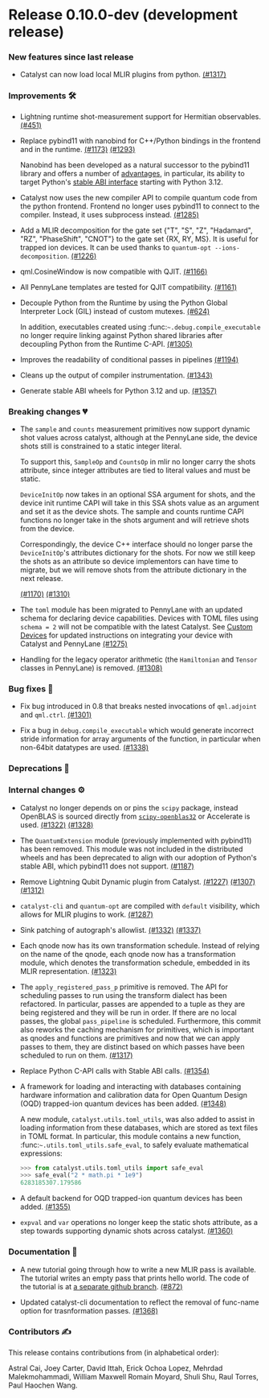 # Release 0.10.0-dev (development release)

<h3>New features since last release</h3>

* Catalyst can now load local MLIR plugins from python.
  [(#1317)](https://github.com/PennyLaneAI/catalyst/pull/1317)

<h3>Improvements 🛠</h3>

* Lightning runtime shot-measurement support for Hermitian observables.
  [(#451)](https://github.com/PennyLaneAI/catalyst/pull/451)

* Replace pybind11 with nanobind for C++/Python bindings in the frontend and in the runtime.
  [(#1173)](https://github.com/PennyLaneAI/catalyst/pull/1173)
  [(#1293)](https://github.com/PennyLaneAI/catalyst/pull/1293)

  Nanobind has been developed as a natural successor to the pybind11 library and offers a number of
  [advantages](https://nanobind.readthedocs.io/en/latest/why.html#major-additions), in particular,
  its ability to target Python's [stable ABI interface](https://docs.python.org/3/c-api/stable.html)
  starting with Python 3.12.

* Catalyst now uses the new compiler API to compile quantum code from the python frontend.
  Frontend no longer uses pybind11 to connect to the compiler. Instead, it uses subprocess instead.
  [(#1285)](https://github.com/PennyLaneAI/catalyst/pull/1285)

* Add a MLIR decomposition for the gate set {"T", "S", "Z", "Hadamard", "RZ", "PhaseShift", "CNOT"}
  to the gate set {RX, RY, MS}. It is useful for trapped ion devices. It can be used thanks to
  `quantum-opt --ions-decomposition`.
  [(#1226)](https://github.com/PennyLaneAI/catalyst/pull/1226)

* qml.CosineWindow is now compatible with QJIT.
  [(#1166)](https://github.com/PennyLaneAI/catalyst/pull/1166)

* All PennyLane templates are tested for QJIT compatibility.
  [(#1161)](https://github.com/PennyLaneAI/catalyst/pull/1161)

* Decouple Python from the Runtime by using the Python Global Interpreter Lock (GIL) instead of
  custom mutexes.
  [(#624)](https://github.com/PennyLaneAI/catalyst/pull/624)

  In addition, executables created using :func:`~.debug.compile_executable` no longer require
  linking against Python shared libraries after decoupling Python from the Runtime C-API.
  [(#1305)](https://github.com/PennyLaneAI/catalyst/pull/1305)

* Improves the readability of conditional passes in pipelines
  [(#1194)](https://github.com/PennyLaneAI/catalyst/pull/1194)

* Cleans up the output of compiler instrumentation.
  [(#1343)](https://github.com/PennyLaneAI/catalyst/pull/1343)

* Generate stable ABI wheels for Python 3.12 and up.
  [(#1357)](https://github.com/PennyLaneAI/catalyst/pull/1357)

<h3>Breaking changes 💔</h3>

* The `sample` and `counts` measurement primitives now support dynamic shot values across catalyst, although at the PennyLane side, the device shots still is constrained to a static integer literal.

  To support this, `SampleOp` and `CountsOp` in mlir no longer carry the shots attribute, since integer attributes are tied to literal values and must be static.

  `DeviceInitOp` now takes in an optional SSA argument for shots, and the device init runtime CAPI will take in this SSA shots value as an argument and set it as the device shots.
  The sample and counts runtime CAPI functions no longer take in the shots argument and will retrieve shots from the device.

  Correspondingly, the device C++ interface should no longer parse the `DeviceInitOp`'s attributes dictionary for the shots.
  For now we still keep the shots as an attribute so device implementors can have time to migrate, but we will remove shots from the attribute dictionary in the next release.

  [(#1170)](https://github.com/PennyLaneAI/catalyst/pull/1170)
  [(#1310)](https://github.com/PennyLaneAI/catalyst/pull/1310)

* The `toml` module has been migrated to PennyLane with an updated schema for declaring device
  capabilities. Devices with TOML files using `schema = 2` will not be compatible with the latest
  Catalyst. See [Custom Devices](https://docs.pennylane.ai/projects/catalyst/en/stable/dev/custom_devices.html)
  for updated instructions on integrating your device with Catalyst and PennyLane
  [(#1275)](https://github.com/PennyLaneAI/catalyst/pull/1275)

* Handling for the legacy operator arithmetic (the `Hamiltonian` and `Tensor` classes in PennyLane)
  is removed.
  [(#1308)](https://github.com/PennyLaneAI/catalyst/pull/1308)

<h3>Bug fixes 🐛</h3>

* Fix bug introduced in 0.8 that breaks nested invocations of `qml.adjoint` and `qml.ctrl`.
  [(#1301)](https://github.com/PennyLaneAI/catalyst/issues/1301)

* Fix a bug in `debug.compile_executable` which would generate incorrect stride information for
  array arguments of the function, in particular when non-64bit datatypes are used.
  [(#1338)](https://github.com/PennyLaneAI/catalyst/pull/1338)

<h3>Deprecations 👋</h3>

<h3>Internal changes ⚙️</h3>

* Catalyst no longer depends on or pins the `scipy` package, instead OpenBLAS is sourced directly
  from [`scipy-openblas32`](https://pypi.org/project/scipy-openblas32/) or Accelerate is used.
  [(#1322)](https://github.com/PennyLaneAI/catalyst/pull/1322)
  [(#1328)](https://github.com/PennyLaneAI/catalyst/pull/1328)

* The `QuantumExtension` module (previously implemented with pybind11) has been removed. This module
  was not included in the distributed wheels and has been deprecated to align with our adoption of
  Python's stable ABI, which pybind11 does not support.
  [(#1187)](https://github.com/PennyLaneAI/catalyst/pull/1187)

* Remove Lightning Qubit Dynamic plugin from Catalyst.
  [(#1227)](https://github.com/PennyLaneAI/catalyst/pull/1227)
  [(#1307)](https://github.com/PennyLaneAI/catalyst/pull/1307)
  [(#1312)](https://github.com/PennyLaneAI/catalyst/pull/1312)

* `catalyst-cli` and `quantum-opt` are compiled with `default` visibility, which allows for MLIR plugins to work.
  [(#1287)](https://github.com/PennyLaneAI/catalyst/pull/1287)

* Sink patching of autograph's allowlist.
  [(#1332)](https://github.com/PennyLaneAI/catalyst/pull/1332)
  [(#1337)](https://github.com/PennyLaneAI/catalyst/pull/1337)

* Each qnode now has its own transformation schedule.
  Instead of relying on the name of the qnode, each qnode now has a transformation module,
  which denotes the transformation schedule, embedded in its MLIR representation.
  [(#1323)](https://github.com/PennyLaneAI/catalyst/pull/1323)

* The `apply_registered_pass_p` primitive is removed. The API for scheduling passes
  to run using the transform dialect has been refactored. In particular,
  passes are appended to a tuple as they are being registered and they will
  be run in order. If there are no local passes, the global `pass_pipeline` is
  scheduled. Furthermore, this commit also reworks the caching mechanism for
  primitives, which is important as qnodes and functions are primitives and
  now that we can apply passes to them, they are distinct based on which
  passes have been scheduled to run on them.
  [(#1317)](https://github.com/PennyLaneAI/catalyst/pull/1317)

* Replace Python C-API calls with Stable ABI calls.
  [(#1354)](https://github.com/PennyLaneAI/catalyst/pull/1354)

* A framework for loading and interacting with databases containing hardware information and
  calibration data for Open Quantum Design (OQD) trapped-ion quantum devices has been added.
  [(#1348)](https://github.com/PennyLaneAI/catalyst/pull/1348)

  A new module, `catalyst.utils.toml_utils`, was also added to assist in loading information from
  these databases, which are stored as text files in TOML format. In particular, this module
  contains a new function, :func:`~.utils.toml_utils.safe_eval`, to safely evaluate mathematical
  expressions:

  ```python
  >>> from catalyst.utils.toml_utils import safe_eval
  >>> safe_eval("2 * math.pi * 1e9")
  6283185307.179586
  ```

* A default backend for OQD trapped-ion quantum devices has been added.
  [(#1355)](https://github.com/PennyLaneAI/catalyst/pull/1355)

* `expval` and `var` operations no longer keep the static shots attribute, as a step towards supporting dynamic shots across catalyst.
  [(#1360)](https://github.com/PennyLaneAI/catalyst/pull/1360)

<h3>Documentation 📝</h3>

* A new tutorial going through how to write a new MLIR pass is available. The tutorial writes an
  empty pass that prints hello world. The code of the tutorial is at
  [a separate github branch](https://github.com/PennyLaneAI/catalyst/commit/ba7b3438667963b307c07440acd6d7082f1960f3).
  [(#872)](https://github.com/PennyLaneAI/catalyst/pull/872)

* Updated catalyst-cli documentation to reflect the removal of func-name option for trasnformation passes.
  [(#1368)](https://github.com/PennyLaneAI/catalyst/pull/1368)

<h3>Contributors ✍️</h3>

This release contains contributions from (in alphabetical order):

Astral Cai,
Joey Carter,
David Ittah,
Erick Ochoa Lopez,
Mehrdad Malekmohammadi,
William Maxwell
Romain Moyard,
Shuli Shu,
Raul Torres,
Paul Haochen Wang.
